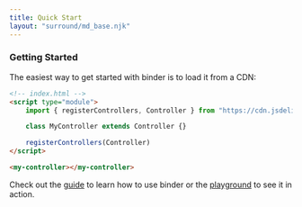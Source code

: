 ```yaml
---
title: Quick Start
layout: "surround/md_base.njk"
---
```


### Getting Started

The easiest way to get started with binder is to load it from a CDN:

```html
<!-- index.html -->
<script type="module">
    import { registerControllers, Controller } from "https://cdn.jsdelivr.net/gh/teamwebhq/binder/build/static/js/binder/binder.js";

    class MyController extends Controller {}

    registerControllers(Controller)
</script>

<my-controller></my-controller>
```

Check out the [guide](/guide/introduction/) to learn how to use binder or the [playground](/playground/) to see it in action.
